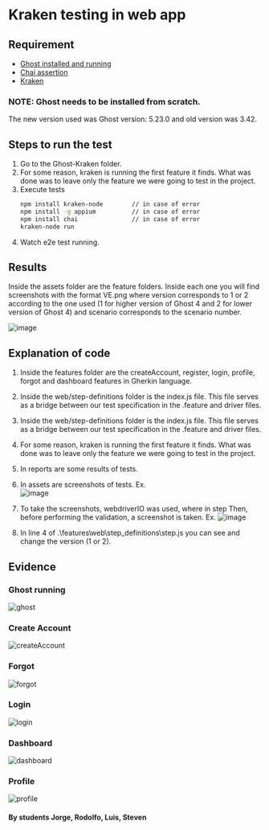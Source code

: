 ﻿# Kraken testing in web app

## Requirement

*  [Ghost installed and running](https://ghost.org/docs/install/local/)
*  [Chai assertion](https://www.chaijs.com/guide/installation/)
*  [Kraken](https://thesoftwaredesignlab.github.io/Kraken/)

### NOTE: Ghost needs to be installed from scratch.
The new version used was Ghost version: 5.23.0 and old version was 3.42.

## Steps to run the test

1. Go to the Ghost-Kraken folder.
2. For some reason, kraken is running the first feature it finds. What was done was to leave only the feature we were going to test in the project.
3. Execute tests
    ```sh        
    npm install kraken-node        // in case of error
    npm install -g appium          // in case of error
    npm install chai               // in case of error
    kraken-node run
    ```
4. Watch e2e test running.

## Results

Inside the assets folder are the feature folders. Inside each one you will find screenshots with the format V<version>E<scenario>.png where version corresponds to 1 or 2 according to the one used (1 for higher version of Ghost 4 and 2 for lower version of Ghost 4) and scenario corresponds to the scenario number.

![image](https://user-images.githubusercontent.com/31069035/202920707-2d0b5919-a72d-449f-9635-f0618d20a8ad.png)


## Explanation of code

1. Inside the features folder are the createAccount, register, login, profile, forgot and dashboard features in Gherkin language.

2. Inside the web/step-definitions folder is the index.js file. This file serves as a bridge between our test specification in the .feature and driver files.

3. Inside the web/step-definitions folder is the index.js file. This file serves as a bridge between our test specification in the .feature and driver files.

4. For some reason, kraken is running the first feature it finds. What was done was to leave only the feature we were going to test in the project.

5. In reports are some results of tests.

6. In assets are screenshots of tests. Ex.  
![image](https://user-images.githubusercontent.com/31069035/202920979-4a0db5c1-7583-45cd-ae2f-7d81744fea78.png)

7. To take the screenshots, webdriverIO was used, where in step Then, before performing the validation, a screenshot is taken. Ex. ![image](https://user-images.githubusercontent.com/31069035/202920935-a5ca6217-a1e1-43c2-b260-0ea8417e6b3d.png)

8. In line 4 of .\features\web\step_definitions\step.js you can see and change the version (1 or 2).

## Evidence

### Ghost running
![ghost](evidence/ghost.PNG) 

### Create Account
![createAccount](evidence/createAccount.PNG) 

### Forgot
![forgot](evidence/forgot.PNG) 

### Login
![login](evidence/login.PNG) 

### Dashboard
![dashboard](evidence/dashboard.PNG) 

### Profile
![profile](evidence/profile.PNG) 

#### By students Jorge, Rodolfo, Luis, Steven
